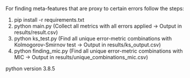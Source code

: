 For finding meta-features that are proxy to certain errors follow the steps: 

1. pip install -r requirements.txt
2. python main.py (Collect all metrics with all errors applied -> Output in results/result.csv)
3. python ks_test.py (Find all unique error-metric combinations with Kolmogorov-Smirnov test -> Output in results/ks_output.csv)
4. python finding_mic.py (Find all unique error-metric combinations with MIC -> Output in results/unique_combinations_mic.csv)


python version 3.8.5